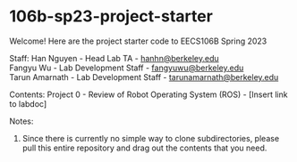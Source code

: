 # 106b-sp23-project-starter
Welcome! Here are the project starter code to EECS106B Spring 2023

Staff:
Han Nguyen - Head Lab TA - hanhn@berkeley.edu \
Fangyu Wu - Lab Development Staff - fangyuwu@berkeley.edu \
Tarun Amarnath - Lab Development Staff - tarunamarnath@berkeley.edu

Contents:
Project 0 - Review of Robot Operating System (ROS) - [Insert link to labdoc]

Notes:
1. Since there is currently no simple way to clone subdirectories, please pull this entire repository and drag out the contents that you need.
